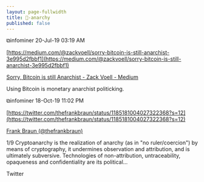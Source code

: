 ```yaml
---
layout: page-fullwidth
title: 🌽-anarchy
published: false
---
```


⧉infominer 20-Jul-19 03:19 AM

[https://medium.com/@zackvoell/sorry-bitcoin-is-still-anarchist-3e995d2fbbf1](https://medium.com/@zackvoell/sorry-bitcoin-is-still-anarchist-3e995d2fbbf1)

[Sorry, Bitcoin is still Anarchist - Zack Voell - Medium](https://medium.com/@zackvoell/sorry-bitcoin-is-still-anarchist-3e995d2fbbf1)

Using Bitcoin is monetary anarchist politicking.

⧉infominer 18-Oct-19 11:02 PM

[https://twitter.com/thefrankbraun/status/1185181004027322368?s=12](https://twitter.com/thefrankbraun/status/1185181004027322368?s=12)

[Frank Braun (@thefrankbraun)](https://twitter.com/thefrankbraun)

1/9 Cryptoanarchy is the realization of anarchy (as in "no ruler/coercion") by means of cryptography, it undermines observation and attribution, and is ultimately subversive. Technologies of non-attribution, untraceability, opaqueness and confidentiality are its political...

Twitter